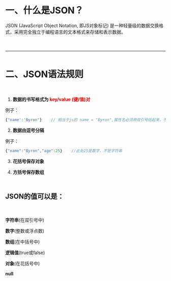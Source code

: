 
<p style='margin-bottom:50px'></p>

# **一、什么是JSON？**

JSON (JavaScript Object Notation, 即JS对象标记) 是一种轻量级的数据交换格式，采用完全独立于编程语言的文本格式来存储和表示数据。

<p style='margin-bottom:50px'></p>

***

<p style='margin-bottom:50px'></p>

# **二、JSON语法规则**

<p style='margin-bottom:50px'></p>

1. **数据的书写格式为 <font style='color:red'>key/value (键/值)对</font>**

例子：

```javascript
{"name':'Byron"}    // 相当于js的 name = "Byron",属性名必须用双引号括起来，不能用单引号。
```

2. **数据由逗号分隔**

例子：

```javascript
{"name":"Byron","age":25}    //此处25是数字，不是字符串
```

3. **花括号保存对象**

4. **方括号保存数组**

<p style='margin-bottom:50px'></p>

## JSON的值可以是：

<p style='margin-bottom:50px'></p>

**字符串**(在双引号中)

**数字**(整数或浮点数)

**数组**(在中括号中)

**逻辑值**(true或false)

**对象**(在花括号中)

**null**




